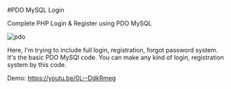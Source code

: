 #PDO MySQL Login

Complete PHP Login &amp; Register using PDO MySQL

![pdo](https://cloud.githubusercontent.com/assets/13184472/15992457/d6f7c5dc-30ee-11e6-844c-958712281490.png)

Here, I'm trying to include full login, registration, forgot password system. It's the basic PDO MySQl code. You can make any kind of login, registration system by this code.

Demo: https://youtu.be/0L--DdkRmeg
